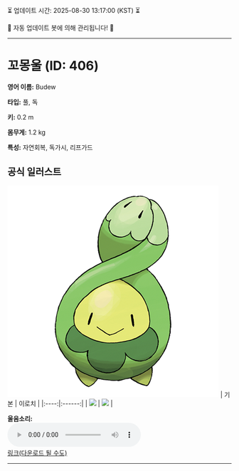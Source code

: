
⏳ 업데이트 시간: 2025-08-30 13:17:00 (KST) ⏳

🤖 자동 업데이트 봇에 의해 관리됩니다! 🤖

---

# 꼬몽울 (ID: 406)
**영어 이름:** Budew

**타입:** 풀, 독

**키:** 0.2 m

**몸무게:** 1.2 kg

**특성:** 자연회복, 독가시, 리프가드

## 공식 일러스트
![](https://raw.githubusercontent.com/PokeAPI/sprites/master/sprites/pokemon/other/official-artwork/406.png)
| 기본 | 이로치 |
|:----:|:------:|
| <img src="http://play.pokemonshowdown.com/sprites/ani/budew.gif" width="200"> | <img src="http://play.pokemonshowdown.com/sprites/ani-shiny/budew.gif" width="200"> |

**울음소리:**<br><audio controls src="https://raw.githubusercontent.com/PokeAPI/cries/main/cries/pokemon/latest/406.ogg"></audio><br> [링크(다운로드 될 수도)](https://raw.githubusercontent.com/PokeAPI/cries/main/cries/pokemon/latest/406.ogg)


---
